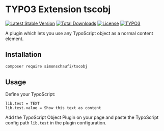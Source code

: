# TYPO3 Extension tscobj

[![Latest Stable Version](https://poser.pugx.org/simonschaufi/tscobj/v/stable)](https://packagist.org/packages/simonschaufi/tscobj)
[![Total Downloads](https://poser.pugx.org/simonschaufi/tscobj/downloads)](https://packagist.org/packages/simonschaufi/tscobj)
[![License](https://poser.pugx.org/simonschaufi/tscobj/license)](https://packagist.org/packages/simonschaufi/tscobj)
[![TYPO3](https://img.shields.io/badge/TYPO3-11-orange.svg)](https://typo3.org/)

A plugin which lets you use any TypoScript object as a normal content element.

## Installation

```bash
composer require simonschaufi/tscobj
```

## Usage

Define your TypoScript:

```
lib.test = TEXT
lib.test.value = Show this text as content
```

Add the TypoScript Object Plugin on your page and paste the TypoScript config path `lib.test` in the plugin configuration.
